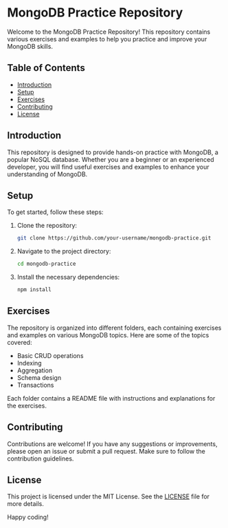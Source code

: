 # MongoDB Practice Repository

Welcome to the MongoDB Practice Repository! This repository contains various exercises and examples to help you practice and improve your MongoDB skills.

## Table of Contents

- [Introduction](#introduction)
- [Setup](#setup)
- [Exercises](#exercises)
- [Contributing](#contributing)
- [License](#license)

## Introduction

This repository is designed to provide hands-on practice with MongoDB, a popular NoSQL database. Whether you are a beginner or an experienced developer, you will find useful exercises and examples to enhance your understanding of MongoDB.

## Setup

To get started, follow these steps:

1. Clone the repository:
    ```bash
    git clone https://github.com/your-username/mongodb-practice.git
    ```
2. Navigate to the project directory:
    ```bash
    cd mongodb-practice
    ```
3. Install the necessary dependencies:
    ```bash
    npm install
    ```

## Exercises

The repository is organized into different folders, each containing exercises and examples on various MongoDB topics. Here are some of the topics covered:

- Basic CRUD operations
- Indexing
- Aggregation
- Schema design
- Transactions

Each folder contains a README file with instructions and explanations for the exercises.

## Contributing

Contributions are welcome! If you have any suggestions or improvements, please open an issue or submit a pull request. Make sure to follow the contribution guidelines.

## License

This project is licensed under the MIT License. See the [LICENSE](LICENSE) file for more details.

Happy coding!